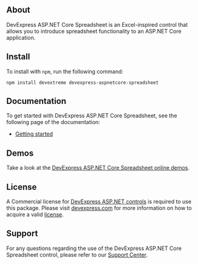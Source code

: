 ## About

DevExpress ASP.NET Core Spreadsheet is an Excel-inspired control that allows you to introduce spreadsheet functionality to an ASP.NET Core application.

## Install

To install with `npm`, run the following command:

```shell
npm install devextreme devexpress-aspnetcore-spreadsheet
```

## Documentation

To get started with DevExpress ASP.NET Core Spreadsheet, see the following page of the documentation:
- [Getting started](https://docs.devexpress.com/AspNetCore/400604/concepts/office-inspired-controls/getting-started)

## Demos

Take a look at the [DevExpress ASP.NET Core Spreadsheet online demos](https://demos.devexpress.com/ASPNetCore/Demo/Spreadsheet/Overview/).

## License

A Commercial license for [DevExpress ASP.NET controls](https://www.devexpress.com/Support/EULAs/asp-net-controls.xml) is required to use this package. Please visit [devexpress.com](https://devexpress.com) for more information on how to acquire a valid [license](https://www.devexpress.com/support/eulas/).


## Support

For any questions regarding the use of the DevExpress ASP.NET Core Spreadsheet control, please refer to our [Support Center](https://www.devexpress.com/Support/Center).